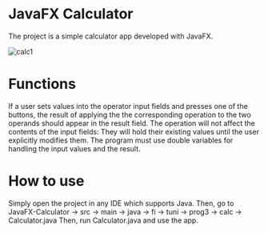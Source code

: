 # JavaFX Calculator
The project is a simple calculator app developed with JavaFX. 

![calc1](https://github.com/AbrarSoul/JavaFX-Calculator/assets/73701376/633442c8-a0d6-48c6-99bc-b90c4c7a90c1)

# Functions
If a user sets values into the operator input fields and presses one of the buttons, the result of applying the the corresponding operation to the two operands should appear in the result field. The operation will not affect the contents of the input fields: They will hold their existing values until the user explicitly modifies them. The program must use double variables for handling the input values and the result. 

# How to use
Simply open the project in any IDE which supports Java. Then, go to JavaFX-Calculator -> src -> main -> java -> fi -> tuni -> prog3 -> calc -> Calculator.java
Then, run Calculator.java and use the app.
